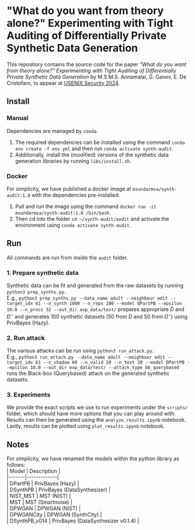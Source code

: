 # "What do you want from theory alone?" Experimenting with Tight Auditing of Differentially Private Synthetic Data Generation
This repository contains the source code for the paper _"What do you want from theory alone?" Experimenting with Tight Auditing of Differentially Private Synthetic Data Generation_ by M.S.M.S. Annamalai, G. Ganev, E. De Cristofaro, to appear at [USENIX Security 2024](https://www.usenix.org/conference/usenixsecurity24).

## Install
### Manual
Dependencies are managed by `conda`.  
1. The required dependencies can be installed using the command `conda env create -f env.yml` and then run `conda activate synth-audit`.  
2. Additionally, install the (modified) versions of the synthetic data generation libraries by running `libs/install.sh`.

### Docker
For simplicity, we have published a docker image at `msundarmsa/synth-audit:1.0` with the dependencies pre-installed.  
1. Pull and run the image using the command `docker run -it msundarmsa/synth-audit:1.0 /bin/bash`.
2. Then cd into the folder `cd ~/synth-audit/audit` and activate the environment using `conda activate synth-audit`.

## Run
All commands are run from inside the `audit` folder.
### 1. Prepare synthetic data
Synthetic data can be fit and generated from the raw datasets by running `python3 prep_synths.py`.  
E.g., `python3 prep_synths.py --data_name adult --neighbour edit --target_idx 61 --n_synth 1000 --n_reps 100 --model DPartPB --epsilon 10.0 --n_procs 32 --out_dir exp_data/test/` prepares appropriate $D$ and $D^-$ and generates 100 synthetic datasets (50 from $D$ and 50 from $D^-$) using PrivBayes (Hazy).

### 2. Run attack
The various attacks can be run using `python3 run_attack.py`.  
E.g., `python3 run_attack.py --data_name adult --neighbour edit --target_idx 61 --n_shadow 60 --n_valid 20 --n_test 20 --model DPartPB --epsilon 10.0 --out_dir exp_data/test/ --attack_type bb_querybased` runs the Black-box (Querybased) attack on the generated synthetic datasets.

### 3. Experiments
We provide the exact scripts we use to run experiments under the `scripts/` folder, which should have more options that you can play around with.  
Results can then be generated using the `analyze_results.ipynb` notebook.  
Lastly, results can be plotted using `plot_results.ipynb` notebook.

## Notes
For simplicity, we have renamed the models within the python library as follows:  
| Model | Description |  
|-------|-------------|  
| DPartPB | PrivBayes (Hazy) |  
| DSynthPB | PrivBayes (DataSynthesizer) |  
| NIST_MST | MST (NIST) |  
| MST | MST (Smartnoise) |  
| DPWGAN | DPWGAN (NIST) |  
| DPWGANCity | DPWGAN (SynthCity) |  
| DSynthPB_v014 | PrivBayes (DataSynthesizer v0.1.4) |  
